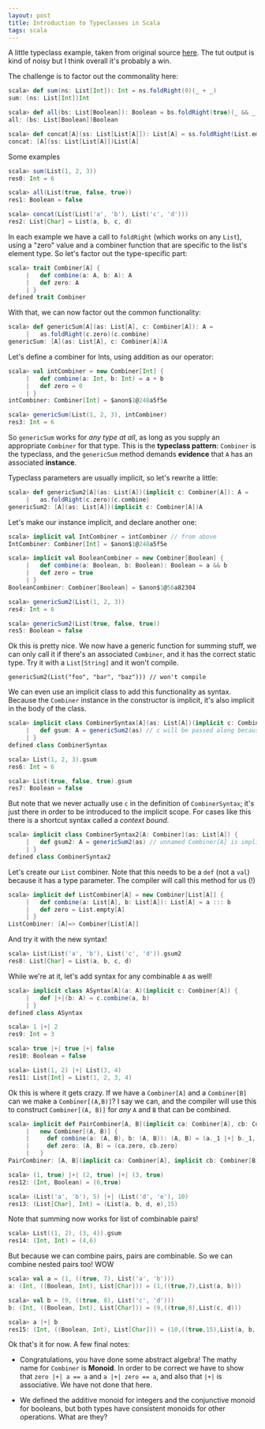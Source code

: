 ```yaml
---
layout: post
title: Introduction to Typeclasses in Scala
tags: scala
---
```


A little typeclass example, taken from original source [here](https://github.com/tpolecat/examples/blob/master/src/main/scala/eg/Typeclass.scala). The tut output is kind of 
noisy but I think overall it's probably a win.

The challenge is to factor out the commonality here:

```scala
scala> def sum(ns: List[Int]): Int = ns.foldRight(0)(_ + _)
sum: (ns: List[Int])Int

scala> def all(bs: List[Boolean]): Boolean = bs.foldRight(true)(_ && _)
all: (bs: List[Boolean])Boolean

scala> def concat[A](ss: List[List[A]]): List[A] = ss.foldRight(List.empty[A])(_ ::: _)
concat: [A](ss: List[List[A]])List[A]
```

Some examples

```scala
scala> sum(List(1, 2, 3))
res0: Int = 6

scala> all(List(true, false, true))
res1: Boolean = false

scala> concat(List(List('a', 'b'), List('c', 'd')))
res2: List[Char] = List(a, b, c, d)
```

In each example we have a call to `foldRight` (which works on any `List`), using a "zero" value and a combiner function that are specific to the list's element type. So let's factor out the type-specific part:

```scala
scala> trait Combiner[A] {
     |   def combine(a: A, b: A): A
     |   def zero: A
     | }
defined trait Combiner
```

With that, we can now factor out the common functionality:

```scala
scala> def genericSum[A](as: List[A], c: Combiner[A]): A =
     |   as.foldRight(c.zero)(c.combine)
genericSum: [A](as: List[A], c: Combiner[A])A
```

Let's define a combiner for Ints, using addition as our operator:

```scala
scala> val intCombiner = new Combiner[Int] {
     |   def combine(a: Int, b: Int) = a + b
     |   def zero = 0
     | }
intCombiner: Combiner[Int] = $anon$1@248a5f5e

scala> genericSum(List(1, 2, 3), intCombiner)
res3: Int = 6
```

So `genericSum` works for _any type at all_, as long as you supply an appropriate `Combiner` for that type. This is the **typeclass pattern**: `Combiner` is the typeclass, and the `genericSum` method demands **evidence** that `A` has an associated **instance**.

Typeclass parameters are usually implicit, so let's rewrite a little:

```scala
scala> def genericSum2[A](as: List[A])(implicit c: Combiner[A]): A =
     |   as.foldRight(c.zero)(c.combine)
genericSum2: [A](as: List[A])(implicit c: Combiner[A])A
```

Let's make our instance implicit, and declare another one:

```scala
scala> implicit val IntCombiner = intCombiner // from above
IntCombiner: Combiner[Int] = $anon$1@248a5f5e

scala> implicit val BooleanCombiner = new Combiner[Boolean] {
     |   def combine(a: Boolean, b: Boolean): Boolean = a && b
     |   def zero = true
     | }
BooleanCombiner: Combiner[Boolean] = $anon$1@56a82304

scala> genericSum2(List(1, 2, 3))
res4: Int = 6

scala> genericSum2(List(true, false, true))
res5: Boolean = false
```

Ok this is pretty nice. We now have a generic function for summing stuff, we can only call it if there's an
associated `Combiner`, and it has the correct static type. Try it with a `List[String]` and it won't compile.


    genericSum2(List("foo", "bar", "baz"))) // won't compile

We can even use an implicit class to add this functionality as syntax. Because the `Combiner` instance in the constructor is implicit, it's also implicit in the body of the class.

```scala
scala> implicit class CombinerSyntax[A](as: List[A])(implicit c: Combiner[A]) {
     |   def gsum: A = genericSum2(as) // c will be passed along because it's implicit here
     | }
defined class CombinerSyntax

scala> List(1, 2, 3).gsum
res6: Int = 6

scala> List(true, false, true).gsum
res7: Boolean = false
```

But note that we never actually use `c` in the definition of `CombinerSyntax`; it's just there in order to be introduced to the implicit scope. For cases like this there is a shortcut syntax called a *context bound*.

```scala
scala> implicit class CombinerSyntax2[A: Combiner](as: List[A]) {
     |   def gsum2: A = genericSum2(as) // unnamed Combiner[A] is implicit here
     | }
defined class CombinerSyntax2
```

Let's create our `List` combiner. Note that this needs to be a `def` (not a `val`) because it has a type parameter. The compiler will call this method for us (!)

```scala
scala> implicit def ListCombiner[A] = new Combiner[List[A]] {
     |   def combine(a: List[A], b: List[A]): List[A] = a ::: b
     |   def zero = List.empty[A]
     | }
ListCombiner: [A]=> Combiner[List[A]]
```

And try it with the new syntax!

```scala
scala> List(List('a', 'b'), List('c', 'd')).gsum2
res8: List[Char] = List(a, b, c, d)
```

While we're at it, let's add syntax for any combinable `A` as well!

```scala
scala> implicit class ASyntax[A](a: A)(implicit c: Combiner[A]) {
     |   def |+|(b: A) = c.combine(a, b)
     | }
defined class ASyntax

scala> 1 |+| 2
res9: Int = 3

scala> true |+| true |+| false
res10: Boolean = false

scala> List(1, 2) |+| List(3, 4)
res11: List[Int] = List(1, 2, 3, 4)
```

Ok this is where it gets crazy. If we have a `Combiner[A]` and a `Combiner[B]` can we make a `Combiner[(A,B)]`? I say we can, and the compiler will use this to construct `Combiner[(A, B)]` for _any_ `A` and `B` that can be combined.

```scala
scala> implicit def PairCombiner[A, B](implicit ca: Combiner[A], cb: Combiner[B]): Combiner[(A, B)] =
     |   new Combiner[(A, B)] {
     |     def combine(a: (A, B), b: (A, B)): (A, B) = (a._1 |+| b._1, a._2 |+| b._2)
     |     def zero: (A, B) = (ca.zero, cb.zero)
     |   }
PairCombiner: [A, B](implicit ca: Combiner[A], implicit cb: Combiner[B])Combiner[(A, B)]

scala> (1, true) |+| (2, true) |+| (3, true)
res12: (Int, Boolean) = (6,true)

scala> (List('a', 'b'), 5) |+| (List('d', 'e'), 10)
res13: (List[Char], Int) = (List(a, b, d, e),15)
```

Note that summing now works for list of combinable pairs!

```scala
scala> List((1, 2), (3, 4)).gsum
res14: (Int, Int) = (4,6)
```

But because we can combine pairs, pairs are combinable. So we can combine nested pairs too!  WOW

```scala
scala> val a = (1, ((true, 7), List('a', 'b')))
a: (Int, ((Boolean, Int), List[Char])) = (1,((true,7),List(a, b)))

scala> val b = (9, ((true, 8), List('c', 'd')))
b: (Int, ((Boolean, Int), List[Char])) = (9,((true,8),List(c, d)))

scala> a |+| b
res15: (Int, ((Boolean, Int), List[Char])) = (10,((true,15),List(a, b, c, d)))
```

Ok that's it for now. A few final notes:

* Congratulations, you have done some abstract algebra! The mathy name for `Combiner` is **Monoid**. In order to be correct we have to show that `zero |+| a == a` and `a |+| zero == a`, and also that `|+|` is associative. We have not done that here.

* We defined the additive monoid for integers and the conjunctive monoid for booleans, but both types have consistent monoids for other operations. What are they?

